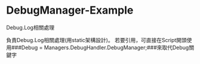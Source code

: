 # DebugManager-Example
Debug.Log相關處理

負責Debug.Log相關處理(用static架構設計)。
若要引用，可直接在Script開頭使用###Debug = Managers.DebugHandler.DebugManager;###來取代Debug關鍵字

